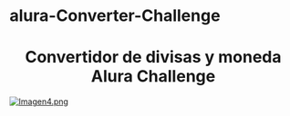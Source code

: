 # alura-Converter-Challenge
<h1 align="center">Convertidor de divisas y moneda Alura Challenge</h1>

[![Imagen4.png](https://i.postimg.cc/FRJzF0tJ/Imagen4.png)](https://postimg.cc/njpp0jhH)
